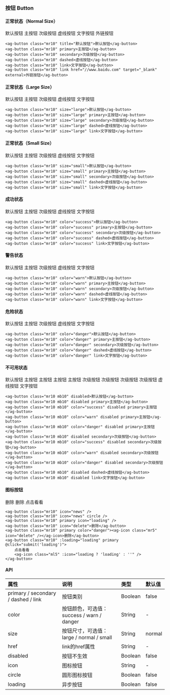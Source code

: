 ### 按钮 Button

#### 正常状态（Normal Size）
<div class="component-wrapper">
    <ag-button class="mr10" title="默认按钮">默认按钮</ag-button>
    <ag-button class="mr10" primary>主按钮</ag-button>
    <ag-button class="mr10" secondary>次级按钮</ag-button>
    <ag-button class="mr10" dashed>虚线按钮</ag-button>
    <ag-button class="mr10" link>文字按钮</ag-button>
    <ag-button class="mr10" link href="//www.baidu.com" target="_blank" external>外链按钮</ag-button>
</div>

``` vue
<ag-button class="mr10" title="默认按钮">默认按钮</ag-button>
<ag-button class="mr10" primary>主按钮</ag-button>
<ag-button class="mr10" secondary>次级按钮</ag-button>
<ag-button class="mr10" dashed>虚线按钮</ag-button>
<ag-button class="mr10" link>文字按钮</ag-button>
<ag-button class="mr10" link href="//www.baidu.com" target="_blank" external>外链按钮</ag-button>
```

#### 正常状态（Large Size）
<div class="component-wrapper">
    <ag-button class="mr10" size="large">默认按钮</ag-button>
    <ag-button class="mr10" size="large" primary>主按钮</ag-button>
    <ag-button class="mr10" size="large" secondary>次级按钮</ag-button>
    <ag-button class="mr10" size="large" dashed>虚线按钮</ag-button>
    <ag-button class="mr10" size="large" link>文字按钮</ag-button>
</div>

```vue
<ag-button class="mr10" size="large">默认按钮</ag-button>
<ag-button class="mr10" size="large" primary>主按钮</ag-button>
<ag-button class="mr10" size="large" secondary>次级按钮</ag-button>
<ag-button class="mr10" size="large" dashed>虚线按钮</ag-button>
<ag-button class="mr10" size="large" link>文字按钮</ag-button>
```

#### 正常状态（Small Size）
<div class="component-wrapper">
    <ag-button class="mr10" size="small">默认按钮</ag-button>
    <ag-button class="mr10" size="small" primary>主按钮</ag-button>
    <ag-button class="mr10" size="small" secondary>次级按钮</ag-button>
    <ag-button class="mr10" size="small" dashed>虚线按钮</ag-button>
    <ag-button class="mr10" size="small" link>文字按钮</ag-button>
</div>

```vue
<ag-button class="mr10" size="small">默认按钮</ag-button>
<ag-button class="mr10" size="small" primary>主按钮</ag-button>
<ag-button class="mr10" size="small" secondary>次级按钮</ag-button>
<ag-button class="mr10" size="small" dashed>虚线按钮</ag-button>
<ag-button class="mr10" size="small" link>文字按钮</ag-button>
```

#### 成功状态
<div class="component-wrapper">
    <ag-button class="mr10" color="success">默认按钮</ag-button>
    <ag-button class="mr10" color="success" primary>主按钮</ag-button>
    <ag-button class="mr10" color="success" secondary>次级按钮</ag-button>
    <ag-button class="mr10" color="success" dashed>虚线按钮</ag-button>
    <ag-button class="mr10" color="success" link>文字按钮</ag-button>
</div>

```vue
<ag-button class="mr10" color="success">默认按钮</ag-button>
<ag-button class="mr10" color="success" primary>主按钮</ag-button>
<ag-button class="mr10" color="success" secondary>次级按钮</ag-button>
<ag-button class="mr10" color="success" dashed>虚线按钮</ag-button>
<ag-button class="mr10" color="success" link>文字按钮</ag-button>
```

#### 警告状态
<div class="component-wrapper">
    <ag-button class="mr10" color="warn">默认按钮</ag-button>
    <ag-button class="mr10" color="warn" primary>主按钮</ag-button>
    <ag-button class="mr10" color="warn" secondary>次级按钮</ag-button>
    <ag-button class="mr10" color="warn" dashed>虚线按钮</ag-button>
    <ag-button class="mr10" color="warn" link>文字按钮</ag-button>
</div>

```vue
<ag-button class="mr10" color="warn">默认按钮</ag-button>
<ag-button class="mr10" color="warn" primary>主按钮</ag-button>
<ag-button class="mr10" color="warn" secondary>次级按钮</ag-button>
<ag-button class="mr10" color="warn" dashed>虚线按钮</ag-button>
<ag-button class="mr10" color="warn" link>文字按钮</ag-button>
```

#### 危险状态
<div class="component-wrapper">
    <ag-button class="mr10" color="danger">默认按钮</ag-button>
    <ag-button class="mr10" color="danger" primary>主按钮</ag-button>
    <ag-button class="mr10" color="danger" secondary>次级按钮</ag-button>
    <ag-button class="mr10" color="danger" dashed>虚线按钮</ag-button>
    <ag-button class="mr10" color="danger" link>文字按钮</ag-button>
</div>

```vue
<ag-button class="mr10" color="danger">默认按钮</ag-button>
<ag-button class="mr10" color="danger" primary>主按钮</ag-button>
<ag-button class="mr10" color="danger" secondary>次级按钮</ag-button>
<ag-button class="mr10" color="danger" dashed>虚线按钮</ag-button>
<ag-button class="mr10" color="danger" link>文字按钮</ag-button>
```

#### 不可用状态
<div class="component-wrapper">
    <ag-button class="mr10 mb10" disabled>默认按钮</ag-button>
    <ag-button class="mr10 mb10" disabled primary>主按钮</ag-button>
    <ag-button class="mr10 mb10" color="success" disabled primary>主按钮</ag-button>
    <ag-button class="mr10 mb10" color="warn" disabled primary>主按钮</ag-button>
    <ag-button class="mr10 mb10" color="danger" disabled primary>主按钮</ag-button>
    <ag-button class="mr10 mb10" disabled secondary>次级按钮</ag-button>
    <ag-button class="mr10 mb10" color="success" disabled secondary>次级按钮</ag-button>
    <ag-button class="mr10 mb10" color="warn" disabled secondary>次级按钮</ag-button>
    <ag-button class="mr10 mb10" color="danger" disabled secondary>次级按钮</ag-button>
    <ag-button class="mr10 mb10" disabled dashed>虚线按钮</ag-button>
    <ag-button class="mr10 mb10" disabled link>文字按钮</ag-button>
</div>

```vue
<ag-button class="mr10 mb10" disabled>默认按钮</ag-button>
<ag-button class="mr10 mb10" disabled primary>主按钮</ag-button>
<ag-button class="mr10 mb10" color="success" disabled primary>主按钮</ag-button>
<ag-button class="mr10 mb10" color="warn" disabled primary>主按钮</ag-button>
<ag-button class="mr10 mb10" color="danger" disabled primary>主按钮</ag-button>
<ag-button class="mr10 mb10" disabled secondary>次级按钮</ag-button>
<ag-button class="mr10 mb10" color="success" disabled secondary>次级按钮</ag-button>
<ag-button class="mr10 mb10" color="warn" disabled secondary>次级按钮</ag-button>
<ag-button class="mr10 mb10" color="danger" disabled secondary>次级按钮</ag-button>
<ag-button class="mr10 mb10" disabled dashed>虚线按钮</ag-button>
<ag-button class="mr10 mb10" disabled link>文字按钮</ag-button>
```

#### 图标按钮
<div class="component-wrapper">
    <ag-button class="mr10" icon="news" />
    <ag-button class="mr10" icon="news" circle />
    <ag-button class="mr10" primary icon="loading" />
    <ag-button class="mr10" icon="delete">删除</ag-button>
    <ag-button class="mr10" primary color="danger"><ag-icon class="mr5" icon="delete" /></ag-icon>删除</ag-button>
    <ag-button class="mr10" :loading="loading" primary @click="submit('loading')">
        点击看看
        <ag-icon class="ml5" :icon="loading ? 'loading' : ''" />
    </ag-button>
</div>

```vue
<ag-button class="mr10" icon="news" />
<ag-button class="mr10" icon="news" circle />
<ag-button class="mr10" primary icon="loading" />
<ag-button class="mr10" icon="delete">删除</ag-button>
<ag-button class="mr10" primary color="danger"><ag-icon class="mr5" icon="delete" /></ag-icon>删除</ag-button>
<ag-button class="mr10" :loading="loading" primary @click="submit('loading')">
    点击看看
    <ag-icon class="ml5" :icon="loading ? 'loading' : ''" />
</ag-button>
```

#### API
|属性|说明|类型|默认值|
| :-----| :---- | :---- | :---- |
|primary / secondary / dashed / link|按钮类别|Boolean|false|
|color|按钮颜色，可选值：success / warn / danger|String|-|
|size|按钮尺寸，可选值：large / normal / small|String|normal|
|href|link的href属性|String|-|
|disabled|按钮不生效|Boolean|false|
|icon|图标按钮|String|-|
|circle|圆形图标按钮|Boolean|false|
|loading|异步按钮|Boolean|false|

<script>
    import Vue from 'vue'
    import Ange from '@src'
    import '@/scss/docs.scss'
    Vue.use(Ange)

    export default {
        data () {
            return {
                loading: false
            }
        },
        methods: {
            submit (val) {
                this.loading = val
                setTimeout(() => {
                    this.loading = false
                }, 3000)
            }
        }
    }
</script>

